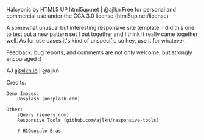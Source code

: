 Halcyonic by HTML5 UP
html5up.net | @ajlkn
Free for personal and commercial use under the CCA 3.0 license (html5up.net/license)


A somewhat unusual but interesting responsive site template. I did this one to test out a
new pattern set I put together and I think it really came together well. As for use cases
it's kind of unspecific so hey, use it for whatever.

Feedback, bug reports, and comments are not only welcome, but strongly encouraged :)

AJ
aj@lkn.io | @ajlkn


Credits:

	Demo Images:
		Unsplash (unsplash.com)

	Other:
		jQuery (jquery.com)
		Responsive Tools (github.com/ajlkn/responsive-tools)

		# H1Gonçalo Brás
